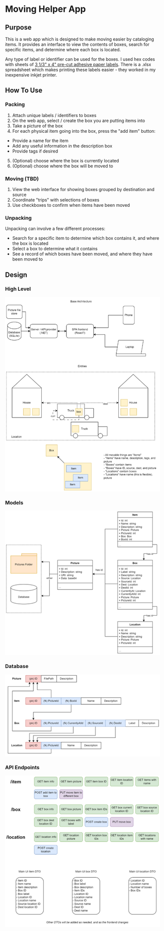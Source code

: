 # Moving Helper App

## Purpose

This is a web app which is designed to make moving easier by cataloging items. It provides an interface to view the contents of boxes, search for specific items, and determine where each box is located.

Any type of label or identifier can be used for the boxes. I used hex codes with sheets of [3 1/3" x 4" pre-cut adhesive paper labels](https://www.amazon.ca/dp/B0B8ZDN7FG). There is a .xlsx spreadsheet which makes printing these labels easier - they worked in my inexpensive inkjet printer.

## How To Use

### Packing

1. Attach unique labels / identifiers to boxes
2. On the web app, select / create the box you are putting items into
3. Take a picture of the box
4. For each physical item going into the box, press the "add item" button:
  - Provide a name for the item
  - Add any useful information in the description box
  - Provide tags if desired
5. (Optional) choose where the box is currently located
6. (Optional) choose where the box will be moved to

### Moving (TBD)

1. View the web interface for showing boxes grouped by destination and source
2. Coordinate "trips" with selections of boxes
3. Use checkboxes to confirm when items have been moved

### Unpacking

Unpacking can involve a few different processes:

- Search for a specific item to determine which box contains it, and where the box is located
- Select a box to determine what it contains
- See a record of which boxes have been moved, and where they have been moved to

## Design

### High Level

![High Level Design](/Design%20Docs/design-diagrams-high-level.png "High Level Design")

### Models

![Models](/Design%20Docs/design-diagrams-models.png "Models")

### Database

![Database](/Design%20Docs/design-diagrams-database.png "Database")

### API Endpoints

![API Endpoints](/Design%20Docs/design-diagrams-api-endpoints.png "API Endpoints")